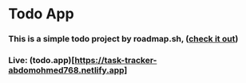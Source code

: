 # Todo App

### This is a simple todo project by roadmap.sh, ([check it out](https://roadmap.sh/projects/task-tracker-js)) 
### Live: (todo.app)[https://task-tracker-abdomohmed768.netlify.app]
